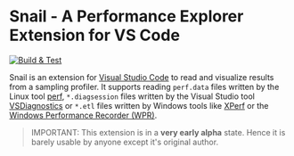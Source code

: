 # Snail - A Performance Explorer Extension for VS Code

[![Build & Test](https://github.com/albertziegenhagel/snail/actions/workflows/ci.yml/badge.svg)](https://github.com/albertziegenhagel/snail/actions/workflows/ci.yml)

Snail is an extension for [Visual Studio Code](https://code.visualstudio.com) to read and visualize results from a sampling profiler. It supports reading `perf.data` files written by the Linux tool [perf](https://perf.wiki.kernel.org/index.php/Main_Page), `*.diagsession` files written by the Visual Studio tool [VSDiagnostics](https://learn.microsoft.com/en-us/visualstudio/profiling/profile-apps-from-command-line?view=vs-2022) or `*.etl` files written by Windows tools like [XPerf](https://learn.microsoft.com/en-us/windows-hardware/test/wpt/xperf-command-line-reference) or the [Windows Performance Recorder (WPR)](https://learn.microsoft.com/en-us/windows-hardware/test/wpt/windows-performance-recorder).

> IMPORTANT: This extension is in a **very early alpha** state. Hence it is barely usable by anyone except it's original author.

<!-- ## Features

Describe specific features of your extension including screenshots of your extension in action. Image paths are relative to this README file.

For example if there is an image subfolder under your extension project workspace:

\!\[feature X\]\(images/feature-x.png\)

> Tip: Many popular extensions utilize animations. This is an excellent way to show off your extension! We recommend short, focused animations that are easy to follow. -->

<!-- ## Extension Settings

This extension contributes the following settings:

* `myExtension.enable`: Enable/disable this extension.
* `myExtension.thing`: Set to `blah` to do something. -->

<!-- ## Known Issues -->



<!-- ## Release Notes

Users appreciate release notes as you update your extension.

### 1.0.0

Initial release of ...

### 1.0.1

Fixed issue #.

### 1.1.0

Added features X, Y, and Z. -->
